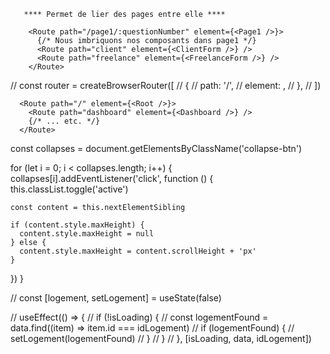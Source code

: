        **** Permet de lier des pages entre elle ****

        <Route path="/page1/:questionNumber" element={<Page1 />}>
          {/* Nous imbriquons nos composants dans page1 */}
          <Route path="client" element={<ClientForm />} />
          <Route path="freelance" element={<FreelanceForm />} />
        </Route>

// const router = createBrowserRouter([
// {
// path: '/',
// element: <Root />,
// },
// ])

      <Route path="/" element={<Root />}>
        <Route path="dashboard" element={<Dashboard />} />
        {/* ... etc. */}
      </Route>

const collapses = document.getElementsByClassName('collapse-btn')

for (let i = 0; i < collapses.length; i++) {
collapses[i].addEventListener('click', function () {
this.classList.toggle('active')

    const content = this.nextElementSibling

    if (content.style.maxHeight) {
      content.style.maxHeight = null
    } else {
      content.style.maxHeight = content.scrollHeight + 'px'
    }

})
}

// const [logement, setLogement] = useState(false)

// useEffect(() => {
// if (!isLoading) {
// const logementFound = data.find((item) => item.id === idLogement)
// if (logementFound) {
// setLogement(logementFound)
// }
// }
// }, [isLoading, data, idLogement])
